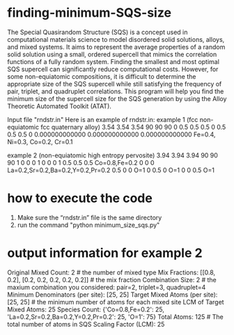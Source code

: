 # finding-minimum-SQS-size
The Special Quasirandom Structure (SQS) is a concept used in computational materials science to model disordered solid solutions, alloys, and mixed systems. It aims to represent the average properties of a random solid solution using a small, ordered supercell that mimics the correlation functions of a fully random system. Finding the smallest and most optimal SQS supercell can significantly reduce computational costs. However, for some non-equiatomic compositions, it is difficult to determine the appropriate size of the SQS supercell while still satisfying the frequency of pair, triplet, and quadruplet correlations. 
This program will help you find the minimum size of the supercell size for the SQS generation by using the Alloy Theoretic Automated Toolkit (ATAT). 

Input file "rndstr.in" 
Here is an example of rndstr.in: 
example 1 (fcc non-equiatomic fcc quaternary alloy)
3.54 3.54 3.54  90 90 90
0 0.5 0.5
0.5 0 0.5
0.5 0.5 0
0.000000000000   0.000000000000   0.000000000000 Fe=0.4, Ni=0.3, Co=0.2, Cr=0.1  

example 2 (non-equiatomic high entropy pervosite)
3.94 3.94 3.94 90 90 90
1 0 0
0 1 0
0 0 1
0.5 0.5 0.5 Co=0.8,Fe=0.2
0 0 0 La=0.2,Sr=0.2,Ba=0.2,Y=0.2,Pr=0.2
0.5 0 0 O=1
0 0.5 0 O=1
0 0 0.5 O=1

# how to execute the code

1. Make sure the “rndstr.in” file is the same directory
2. run the command "python minimum_size_sqs.py"

# output information for example 2
Original Mixed Count: 2                                              # the number of mixed type
Mix Fractions: [[0.8, 0.2], [0.2, 0.2, 0.2, 0.2, 0.2]]             # the mix fraction
Combination Size: 2                                               # the maxium combination you considered: pair=2, triplet=3, quadruplet=4
Minimum Denominators (per site): [25, 25] 
Target Mixed Atoms (per site): [25, 25]                                   # the minimum number of atoms for each mixed site
LCM of Target Mixed Atoms: 25
Species Count: {'Co=0.8,Fe=0.2': 25, 'La=0.2,Sr=0.2,Ba=0.2,Y=0.2,Pr=0.2': 25, 'O=1': 75}
Total Atoms: 125                                                         # The total number of atoms in SQS
Scaling Factor (LCM): 25
